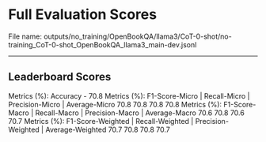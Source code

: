 # Full Evaluation Scores

File name: outputs/no_training/OpenBookQA/llama3/CoT-0-shot/no-training_CoT-0-shot_OpenBookQA_llama3_main-dev.jsonl


---

## Leaderboard Scores

Metrics (%): Accuracy - 70.8
Metrics (%): F1-Score-Micro | Recall-Micro | Precision-Micro | Average-Micro
                70.8        70.8          70.8        70.8
Metrics (%): F1-Score-Macro | Recall-Macro | Precision-Macro | Average-Macro
                70.6        70.8          70.6        70.7
Metrics (%): F1-Score-Weighted | Recall-Weighted | Precision-Weighted | Average-Weighted
                70.7        70.8          70.8        70.7

